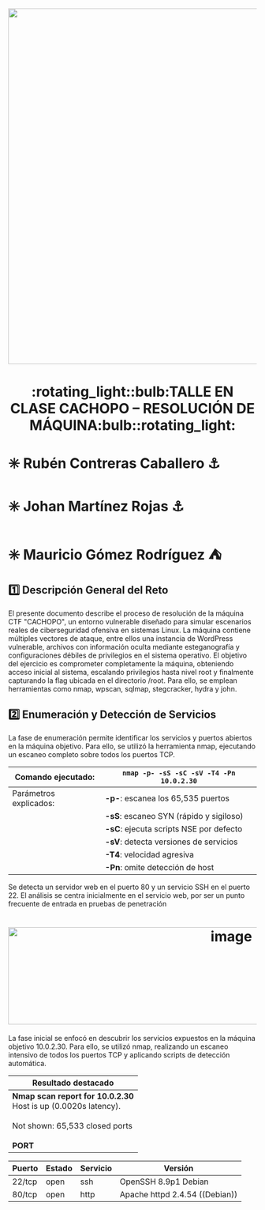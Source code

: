 <h1 align="center"><img width="1280" height="720" alt="image" src="https://github.com/user-attachments/assets/b69288c3-8b6b-4fcb-87f3-067a0a9dbc10" /></h1> 
<h1 align="center">:rotating_light::bulb:TALLE EN CLASE CACHOPO – RESOLUCIÓN DE MÁQUINA:bulb::rotating_light:</h1> 

# :eight_spoked_asterisk: **Rubén Contreras Caballero** :anchor:
# :eight_spoked_asterisk: **Johan Martínez Rojas** :anchor:
# :eight_spoked_asterisk: **Mauricio Gómez Rodríguez** :tent:


## :one: Descripción General del Reto
El presente documento describe el proceso de resolución de la máquina CTF "CACHOPO", un entorno vulnerable diseñado para simular escenarios reales de ciberseguridad ofensiva en sistemas Linux. La máquina contiene múltiples vectores de ataque, entre ellos una instancia de WordPress vulnerable, archivos con información oculta mediante esteganografía y configuraciones débiles de privilegios en el sistema operativo.
El objetivo del ejercicio es comprometer completamente la máquina, obteniendo acceso inicial al sistema, escalando privilegios hasta nivel root y finalmente capturando la flag ubicada en el directorio /root. Para ello, se emplean herramientas como nmap, wpscan, sqlmap, stegcracker, hydra y john.

## :two: Enumeración y Detección de Servicios
La fase de enumeración permite identificar los servicios y puertos abiertos en la máquina objetivo. Para ello, se utilizó la herramienta nmap, ejecutando un escaneo completo sobre todos los puertos TCP.

| Comando ejecutado:            | `nmap -p- -sS -sC -sV -T4 -Pn 10.0.2.30`                                 |
|-------------------------------|---------------------------------------------------------------------------|
| Parámetros explicados:        |  **-p-**: escanea los 65,535 puertos                                     |
|                               |  **-sS**: escaneo SYN (rápido y sigiloso)                                |
|                               |  **-sC**: ejecuta scripts NSE por defecto                                |
|                               |  **-sV**: detecta versiones de servicios                                 |
|                               |  **-T4**: velocidad agresiva                                             |
|                               |  **-Pn**: omite detección de host                                        |

Se detecta un servidor web en el puerto 80 y un servicio SSH en el puerto 22. El análisis se centra inicialmente en el servicio web, por ser un punto frecuente de entrada en pruebas de penetración
<h1 align="center"><img width="889" height="197" alt="image" src="https://github.com/user-attachments/assets/063eba77-35cb-4529-9a7a-c95b1b67bf65" /></h1> 
La fase inicial se enfocó en descubrir los servicios expuestos en la máquina objetivo 10.0.2.30. Para ello, se utilizó nmap, realizando un escaneo intensivo de todos los puertos TCP y aplicando scripts de detección automática.

| Resultado destacado                                                                                                                                                                                                 |
|----------------------------------------------------------------------------------------------------------------------------------------------------------------------------------------------------------------------|
| **Nmap scan report for 10.0.2.30**<br>Host is up (0.0020s latency).<br><br>Not shown: 65,533 closed ports<br><br>**PORT** | **STATE** | **SERVICE**    | **VERSION**                 <br>22/tcp      | open    | ssh             | OpenSSH 8.9p1 Debian            <br>80/tcp      | open    | http            | Apache httpd 2.4.54 ((Debian)) |

| Puerto  | Estado | Servicio | Versión                        |
|---------|--------|----------|--------------------------------|
| 22/tcp  | open   | ssh      | OpenSSH 8.9p1 Debian           |
| 80/tcp  | open   | http     | Apache httpd 2.4.54 ((Debian)) |

